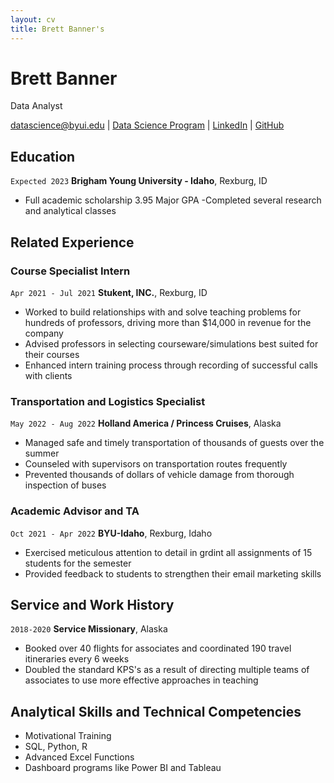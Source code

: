 ```yaml
---
layout: cv
title: Brett Banner's
---
```

# Brett Banner
Data Analyst

<div id="webaddress">
<a href="datascience@byui.edu">datascience@byui.edu</a>
| <a href="https://github.com/bmbanner/mdresume">Data Science Program</a>
| <a href="https://www.linkedin.com/in/brett-banner/">LinkedIn</a>
| <a href="https://github.com/byuids-resumes">GitHub</a>
</div>

<!-- https://www.monique.tech/the-art-of-markdown -->

## Education

`Expected 2023`
__Brigham Young University - Idaho__, Rexburg, ID

- Full academic scholarship 3.95 Major GPA
-Completed several research and analytical classes


## Related Experience

### Course Specialist Intern

`Apr 2021 - Jul 2021`
__Stukent, INC.__, Rexburg, ID

- Worked to build relationships with and solve teaching problems for hundreds of professors, driving more than $14,000 in revenue for the company
- Advised professors in selecting courseware/simulations best suited for their courses
- Enhanced intern training process through recording of successful calls with clients

### Transportation and Logistics Specialist

`May 2022 - Aug 2022`
__Holland America / Princess Cruises__, Alaska

- Managed safe and timely transportation of thousands of guests over the summer
- Counseled with supervisors on transportation routes frequently
- Prevented thousands of dollars of vehicle damage from thorough inspection of buses

### Academic Advisor and TA

`Oct 2021 - Apr 2022`
__BYU-Idaho__, Rexburg, Idaho

- Exercised meticulous attention to detail in grdint all assignments of 15 students for the semester
- Provided feedback to students to strengthen their email marketing skills


## Service and Work History

`2018-2020`
__Service Missionary__, Alaska

- Booked over 40 flights for associates and coordinated 190 travel itineraries every 6 weeks
- Doubled the standard KPS's as a result of directing multiple teams of associates to use more effective approaches in teaching

## Analytical Skills and Technical Competencies

- Motivational Training
- SQL, Python, R
- Advanced Excel Functions
- Dashboard programs like Power BI and Tableau


<!-- ### Footer

Last updated: 4/1/2023 -->


